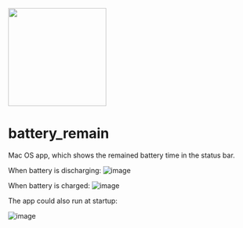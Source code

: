 <img src="https://user-images.githubusercontent.com/16746106/86316838-83941f80-bc36-11ea-9e6f-54dd40a1db5d.png" height="200" />

# battery_remain
Mac OS app, which shows the remained battery time in the status bar. 

When battery is discharging: ![image](https://user-images.githubusercontent.com/16746106/86314221-ca324b80-bc2f-11ea-98df-03dc87eaf2c6.png)

When battery is charged: ![image](https://user-images.githubusercontent.com/16746106/86314442-5a709080-bc30-11ea-9247-28f7ddb9aacf.png)

The app could also run at startup:

![image](https://user-images.githubusercontent.com/16746106/86321572-ec34c980-bc41-11ea-935b-7610d42260a0.png)
